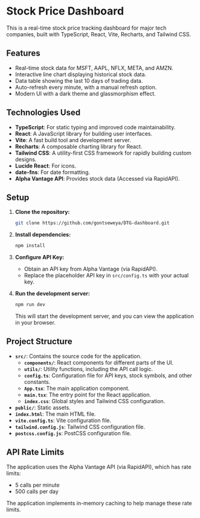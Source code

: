 # Stock Price Dashboard

This is a real-time stock price tracking dashboard for major tech companies, built with TypeScript, React, Vite, Recharts, and Tailwind CSS.

## Features

-   Real-time stock data for MSFT, AAPL, NFLX, META, and AMZN.
-   Interactive line chart displaying historical stock data.
-   Data table showing the last 10 days of trading data.
-   Auto-refresh every minute, with a manual refresh option.
-   Modern UI with a dark theme and glassmorphism effect.

## Technologies Used

-   **TypeScript**: For static typing and improved code maintainability.
-   **React**: A JavaScript library for building user interfaces.
-   **Vite**: A fast build tool and development server.
-   **Recharts**: A composable charting library for React.
-   **Tailwind CSS**: A utility-first CSS framework for rapidly building custom designs.
-   **Lucide React**: For icons.
-   **date-fns**: For date formatting.
-  **Alpha Vantage API**: Provides stock data (Accessed via RapidAPI).

## Setup

1.  **Clone the repository:**

    ```bash
    git clone https://github.com/gontseweya/DTG-dashboard.git
    
    ```
    

2.  **Install dependencies:**

    ```bash
    npm install
    ```

3.  **Configure API Key:**

    -   Obtain an API key from Alpha Vantage (via RapidAPI).
    -   Replace the placeholder API key in `src/config.ts` with your actual key.

4.  **Run the development server:**

    ```bash
    npm run dev
    ```

    This will start the development server, and you can view the application in your browser.

## Project Structure

-   **`src/`**: Contains the source code for the application.
    -   **`components/`**: React components for different parts of the UI.
    -   **`utils/`**: Utility functions, including the API call logic.
    -   **`config.ts`**: Configuration file for API keys, stock symbols, and other constants.
    -   **`App.tsx`**: The main application component.
    -   **`main.tsx`**: The entry point for the React application.
    -   **`index.css`**: Global styles and Tailwind CSS configuration.
-   **`public/`**: Static assets.
-   **`index.html`**: The main HTML file.
-   **`vite.config.ts`**: Vite configuration file.
- **`tailwind.config.js`**: Tailwind CSS configuration file.
- **`postcss.config.js`**: PostCSS configuration file.

## API Rate Limits

The application uses the Alpha Vantage API (via RapidAPI), which has rate limits:

-   5 calls per minute
-   500 calls per day

The application implements in-memory caching to help manage these rate limits.
